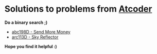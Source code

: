 # Solutions to problems from [Atcoder](https://atcoder.jp/)

**Do a binary search ;)**

* [abc198D - Send More Money](./CF_Solutions/abc198D)
* [arc113D - Sky Reflector](./CF_Solutions/arc113D)

**Hope you find it helpful :)**

